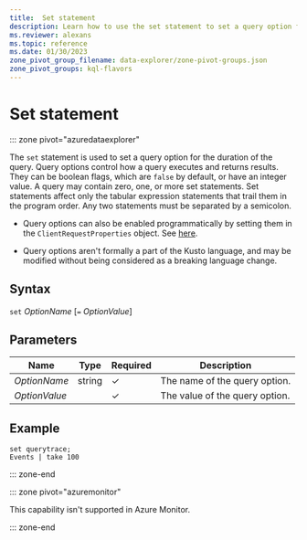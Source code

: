 ```yaml
---
title:  Set statement
description: Learn how to use the set statement to set a query option for the duration of the query.
ms.reviewer: alexans
ms.topic: reference
ms.date: 01/30/2023
zone_pivot_group_filename: data-explorer/zone-pivot-groups.json
zone_pivot_groups: kql-flavors
---
```

# Set statement

::: zone pivot="azuredataexplorer"

The `set` statement is used to set a query option for the duration of the query.
Query options control how a query executes and returns results. They can be boolean flags, which are `false` by default, or have an integer value. A query may contain zero, one, or more set statements. Set statements affect only the tabular expression statements that trail them in the program order. Any two statements must be separated by a semicolon.

* Query options can also be enabled programmatically by setting them in the
  `ClientRequestProperties` object. See [here](../api/netfx/request-properties.md).
  
* Query options aren't formally a part of the Kusto language, and may be
  modified without being considered as a breaking language change.

## Syntax

`set` *OptionName* [`=` *OptionValue*]

## Parameters

| Name | Type | Required | Description |
|--|--|--|--|
| *OptionName* | string | &check; | The name of the query option.|
| *OptionValue* | | &check; | The value of the query option.|

## Example

```kusto
set querytrace;
Events | take 100
```

::: zone-end

::: zone pivot="azuremonitor"

This capability isn't supported in Azure Monitor.

::: zone-end
